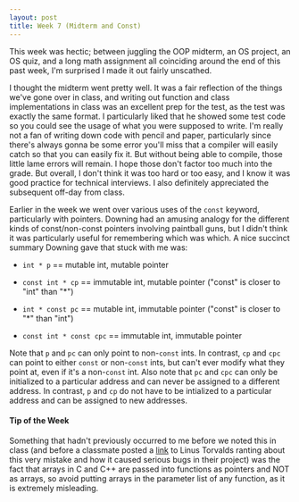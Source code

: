 ```yaml
---
layout: post
title: Week 7 (Midterm and Const)
---
```


This week was hectic; between juggling the OOP midterm, an OS project, an OS quiz, and a long math assignment all coinciding around the end of this past week, I'm surprised I made it out fairly unscathed.

I thought the midterm went pretty well. It was a fair reflection of the things we've gone over in class, and writing out function and class implementations in class was an excellent prep for the test, as the test was exactly the same format. I particularly liked that he showed some test code so you could see the usage of what you were supposed to write. I'm really not a fan of writing down code with pencil and paper, particularly since there's always gonna be some error you'll miss that a compiler will easily catch so that you can easily fix it. But without being able to compile, those little lame errors will remain. I hope those don't factor too much into the grade. But overall, I don't think it was too hard or too easy, and I know it was good practice for technical interviews. I also definitely appreciated the subsequent off-day from class. 

Earlier in the week we went over various uses of the `const` keyword, particularly with pointers. Downing had an amusing analogy for the different kinds of const/non-const pointers involving paintball guns, but I didn't think it was particularly useful for remembering which was which. A nice succinct summary Downing gave that stuck with me was:

- `int * p` == mutable int, mutable pointer

- `const int * cp` == immutable int, mutable pointer ("const" is closer to "int" than "*")

- `int * const pc` == mutable int, immutable pointer ("const" is closer to "*" than "int")

- `const int * const cpc` == immutable int, immutable pointer

Note that `p` and `pc` can only point to non-`const` ints. In contrast, `cp` and `cpc` can point to either `const` or non-`const` ints, but can't ever modify what they point at, even if it's a non-`const` int. Also note that `pc` and `cpc` can only be initialized to a particular address and can never be assigned to a different address. In contrast, `p` and `cp` do not have to be intialized to a particular address and can be assigned to new addresses.  

#### Tip of the Week

Something that hadn't previously occurred to me before we noted this in class (and before a classmate posted a [link](https://lkml.org/lkml/2015/9/3/428) to Linus Torvalds ranting about this very mistake and how it caused serious bugs in their project) was the fact that arrays in C and C++ are passed into functions as pointers and NOT as arrays, so avoid putting arrays in the parameter list of any function, as it is extremely misleading.
